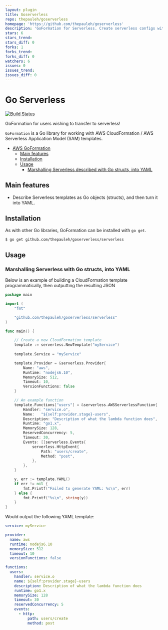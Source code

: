 ```yaml
---
layout: plugin
title: Goserverless
repo: thepauleh/goserverless
homepage: 'https://github.com/thepauleh/goserverless'
description: 'GoFormation for Serverless. Create serverless configs with Go Structs.'
stars: 6
stars_trend: 
stars_diff: 0
forks: 1
forks_trend: 
forks_diff: 0
watchers: 6
issues: 0
issues_trend: 
issues_diff: 0
---
```



# Go Serverless
[![Build Status](https://travis-ci.org/thepauleh/goserverless.svg?branch=master)](https://travis-ci.org/thepauleh/goserverless)   

GoFormation for users wishing to transfer to serverless! 

`GoFormation` is a Go library for working with AWS CloudFormation / AWS Serverless Application Model (SAM) templates. 
- [AWS GoFormation](#aws-goformation)
    - [Main features](#main-features)
    - [Installation](#installation)
    - [Usage](#usage)
        - [Marshalling Serverless described with Go structs, into YAML](#marshalling-serverless-with-go-structs-into-yaml)

## Main features

 * Describe Serverless templates as Go objects (structs), and then turn it into YAML.

## Installation

As with other Go libraries, GoFormation can be installed with `go get`.

```
$ go get github.com/thepauleh/goserverless/serverless
```

## Usage

### Marshalling Serverless with Go structs, into YAML

Below is an example of building a CloudFormation template programmatically, then outputting the resulting JSON

```go
package main

import (
	"fmt"

	"github.com/thepauleh/goserverless/serverless"
)

func main() {

	// Create a new CloudFormation template
    template := serverless.NewTemplate("myService")
    
    template.Service = "myService"

    template.Provider = &serverless.Provider{
        Name: "aws",
        Runtime: "nodejs6.10",
        MemorySize: 512,
        Timeout: 10,
        VersionFunctions: false
    }

	// An example function
	template.Functions["users"] = &serverless.AWSServerlessFunction{
		Handler: "service.o",
        Name:   "${self:provider.stage}-users",
        Description: "Description of what the lambda function does",
        Runtime: "go1.x",
        MemorySize: 128,
        ReservedConcurrency: 5,
        Timeout: 30,
		Events: []serverless.Events{
			serverless.HttpEvent{
				Path: "users/create",
				Method: "post",
			},
		},
	}

	y, err := template.YAML()
	if err != nil {
		fmt.Printf("Failed to generate YAML: %s\n", err)
	} else {
		fmt.Printf("%s\n", string(y))
	}
}
```

Would output the following YAML template:

```yaml
service: myService

provider:
  name: aws
  runtime: nodejs6.10
  memorySize: 512
  timeout: 10
  versionFunctions: false

functions:
  users:
    handler: service.o 
    name: ${self:provider.stage}-users
    description: Description of what the lambda function does
    runtime: go1.x
    memorySize: 128
    timeout: 30
    reservedConcurrency: 5
    events:
      - http:
          path: users/create
          method: post
```
